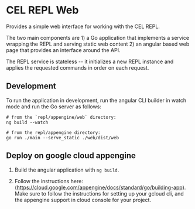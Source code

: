 # CEL REPL Web
Provides a simple web interface for working with the CEL REPL.

The two main components are 1) a Go application that implements a service
wrapping the REPL and serving static web content 2) an angular based web page
that provides an interface around the API.

The REPL service is stateless -- it initializes a new REPL instance and applies
the requested commands in order on each request.

## Development

To run the application in development, run the angular CLI builder in watch mode
and run the Go server as follows:

```
# from the `repl/appengine/web` directory:
ng build --watch

# from the repl/appengine directory:
go run ./main --serve_static ./web/dist/web
```

## Deploy on google cloud appengine

1. Build the angular application with `ng build`.

1. Follow the instructions here:
(https://cloud.google.com/appengine/docs/standard/go/building-app). Make sure to
follow the instructions for setting up your gcloud cli, and the appengine
support in cloud console for your project.